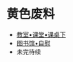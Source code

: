 # 黄色废料


 - [教室•课堂•课桌下](./%E5%9C%BA%E6%99%AFH/%E6%95%99%E5%AE%A4%E2%80%A2%E8%AF%BE%E5%A0%82%E2%80%A2%E8%AF%BE%E6%A1%8C%E4%B8%8B.html)
 - [图书馆•自慰](./%E5%9C%BA%E6%99%AFH/%E5%9B%BE%E4%B9%A6%E9%A6%86%E2%80%A2%E8%87%AA%E6%85%B0%E2%80%A2qj.html)
 - 未完待续

